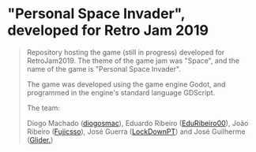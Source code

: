 # "Personal Space Invader", developed for Retro Jam 2019

>Repository hosting the game (still in progress) developed for RetroJam2019. The theme of the game jam was "Space", and the name of the game is "Personal Space Invader".
>
>The game was developed using the game engine Godot, and programmed in the engine's standard language GDScript.
>
>The team:
>
>Diogo Machado ([diogosmac](https://github.com/diogosmac)), Eduardo Ribeiro ([EduRibeiro00](https://github.com/EduRibeiro00)), João Ribeiro ([Fujicsso](https://github.com/Fujicsso)), José Guerra ([LockDownPT](https://github.com/LockDownPT)) and José Guilherme ([Glider.](https://open.spotify.com/artist/4Yh7tK6s8DWDJ0j8tD8QMw))
